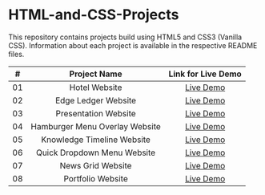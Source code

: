# HTML-and-CSS-Projects

This repository contains projects build using HTML5 and CSS3 (Vanilla CSS). Information about each project is available in the respective README files.


| # | Project Name | Link for Live Demo
:-: | :------------------------------: | :-------------:
01  | Hotel Website             | [Live Demo](https://focused-thompson-2db155.netlify.app/index.html)
02  | Edge Ledger Website            | [Live Demo](https://competent-montalcini-1ff6c9.netlify.app/)
03  | Presentation Website           | [Live Demo](https://stupefied-kowalevski-3623e5.netlify.app/)
04  | Hamburger Menu Overlay Website | [Live Demo](https://gracious-spence-31e491.netlify.app/)
05  | Knowledge Timeline Website     | [Live Demo](https://nostalgic-babbage-5891ac.netlify.app/)
06  | Quick Dropdown Menu Website    | [Live Demo](https://wonderful-lichterman-0fc76f.netlify.app/)
07  | News Grid Website              | [Live Demo](https://sharp-villani-89155f.netlify.app/)
08  | Portfolio Website              | [Live Demo](https://compassionate-lamport-45e6ed.netlify.app/)
